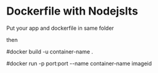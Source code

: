 # Dockerfile with Nodejslts

Put your app and dockerfile in same folder

then

#docker build -u container-name .

#docker run -p port:port --name container-name imageid
